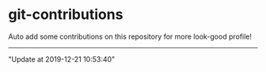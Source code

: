 # git-contributions

Auto add some contributions on this repository for more look-good profile!

---

"Update at 2019-12-21 10:53:40" 
